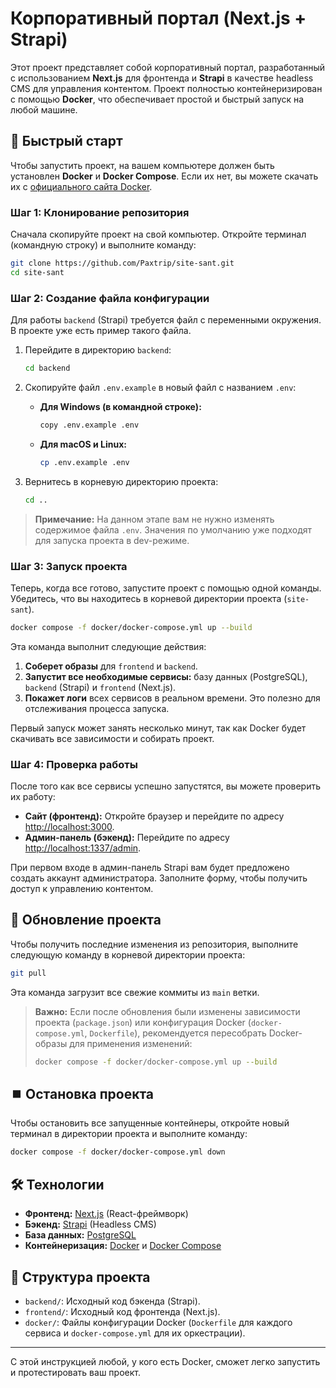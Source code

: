 # Корпоративный портал (Next.js + Strapi)

Этот проект представляет собой корпоративный портал, разработанный с использованием **Next.js** для фронтенда и **Strapi** в качестве headless CMS для управления контентом. Проект полностью контейнеризирован с помощью **Docker**, что обеспечивает простой и быстрый запуск на любой машине.

## 🚀 Быстрый старт

Чтобы запустить проект, на вашем компьютере должен быть установлен **Docker** и **Docker Compose**. Если их нет, вы можете скачать их с [официального сайта Docker](https://www.docker.com/products/docker-desktop/).

### Шаг 1: Клонирование репозитория

Сначала скопируйте проект на свой компьютер. Откройте терминал (командную строку) и выполните команду:

```bash
git clone https://github.com/Paxtrip/site-sant.git
cd site-sant
```

### Шаг 2: Создание файла конфигурации

Для работы `backend` (Strapi) требуется файл с переменными окружения. В проекте уже есть пример такого файла.

1.  Перейдите в директорию `backend`:
    ```bash
    cd backend
    ```
2.  Скопируйте файл `.env.example` в новый файл с названием `.env`:

    -   **Для Windows (в командной строке):**
        ```bash
        copy .env.example .env
        ```
    -   **Для macOS и Linux:**
        ```bash
        cp .env.example .env
        ```
3.  Вернитесь в корневую директорию проекта:
    ```bash
    cd ..
    ```

> **Примечание:** На данном этапе вам не нужно изменять содержимое файла `.env`. Значения по умолчанию уже подходят для запуска проекта в dev-режиме.

### Шаг 3: Запуск проекта

Теперь, когда все готово, запустите проект с помощью одной команды. Убедитесь, что вы находитесь в корневой директории проекта (`site-sant`).

```bash
docker compose -f docker/docker-compose.yml up --build
```

Эта команда выполнит следующие действия:

1.  **Соберет образы** для `frontend` и `backend`.
2.  **Запустит все необходимые сервисы:** базу данных (PostgreSQL), `backend` (Strapi) и `frontend` (Next.js).
3.  **Покажет логи** всех сервисов в реальном времени. Это полезно для отслеживания процесса запуска.

Первый запуск может занять несколько минут, так как Docker будет скачивать все зависимости и собирать проект.

### Шаг 4: Проверка работы

После того как все сервисы успешно запустятся, вы можете проверить их работу:

-   **Сайт (фронтенд):** Откройте браузер и перейдите по адресу [http://localhost:3000](http://localhost:3000).
-   **Админ-панель (бэкенд):** Перейдите по адресу [http://localhost:1337/admin](http://localhost:1337/admin).

При первом входе в админ-панель Strapi вам будет предложено создать аккаунт администратора. Заполните форму, чтобы получить доступ к управлению контентом.

## 🔄 Обновление проекта

Чтобы получить последние изменения из репозитория, выполните следующую команду в корневой директории проекта:

```bash
git pull
```

Эта команда загрузит все свежие коммиты из `main` ветки.

> **Важно:** Если после обновления были изменены зависимости проекта (`package.json`) или конфигурация Docker (`docker-compose.yml`, `Dockerfile`), рекомендуется пересобрать Docker-образы для применения изменений:
>
> ```bash
> docker compose -f docker/docker-compose.yml up --build
> ```

## ⏹️ Остановка проекта

Чтобы остановить все запущенные контейнеры, откройте новый терминал в директории проекта и выполните команду:

```bash
docker compose -f docker/docker-compose.yml down
```

## 🛠️ Технологии

-   **Фронтенд:** [Next.js](https://nextjs.org/) (React-фреймворк)
-   **Бэкенд:** [Strapi](https://strapi.io/) (Headless CMS)
-   **База данных:** [PostgreSQL](https://www.postgresql.org/)
-   **Контейнеризация:** [Docker](https://www.docker.com/) и [Docker Compose](https://docs.docker.com/compose/)

## 📂 Структура проекта

-   `backend/`: Исходный код бэкенда (Strapi).
-   `frontend/`: Исходный код фронтенда (Next.js).
-   `docker/`: Файлы конфигурации Docker (`Dockerfile` для каждого сервиса и `docker-compose.yml` для их оркестрации).

---

С этой инструкцией любой, у кого есть Docker, сможет легко запустить и протестировать ваш проект.
